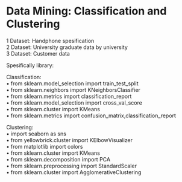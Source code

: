 # Data Mining: Classification and Clustering

1 Dataset: Handphone spesification  
2 Dataset: University graduate data by university  
3 Dataset: Customer data  

Spesifically library:  

Classification:  
• from sklearn.model_selection import train_test_split  
• from sklearn.neighbors import KNeighborsClassifier  
• from sklearn.metrics import classification_report  
• from sklearn.model_selection import cross_val_score  
• from sklearn.cluster import KMeans  
• from sklearn.metrics import confusion_matrix,classification_report  
 
Clustering:   
• import seaborn as sns  
• from yellowbrick.cluster import KElbowVisualizer  
• from matplotlib import colors  
• from sklearn.cluster import KMeans  
• from sklearn.decomposition import PCA  
• from sklearn.preprocessing import StandardScaler  
• from sklearn.cluster import AgglomerativeClustering 
